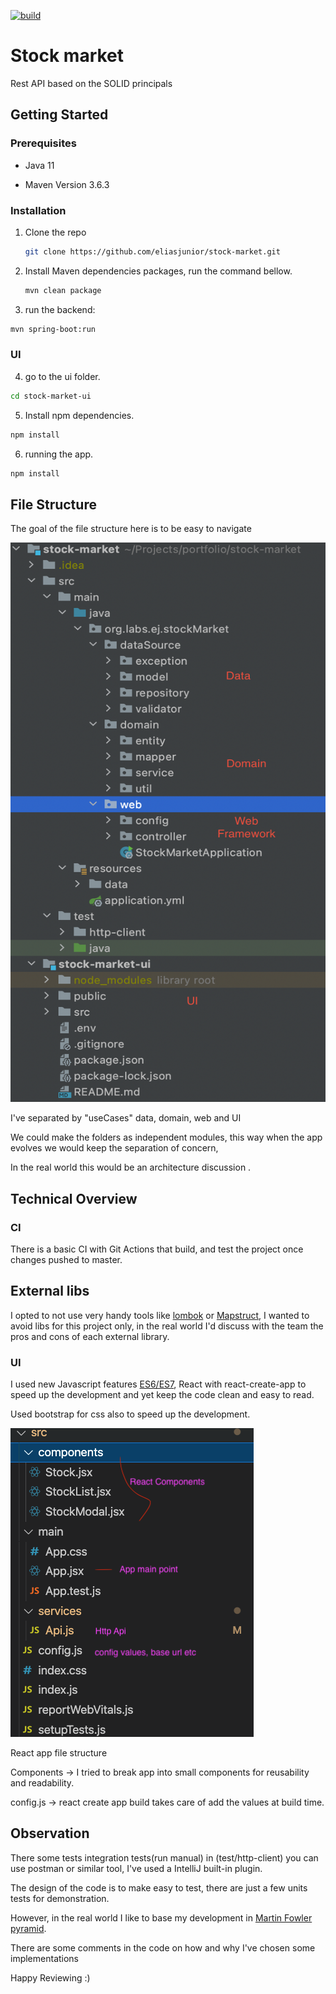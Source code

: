 [![build](https://github.com/eliasjunior/stock-market/actions/workflows/maven.yml/badge.svg)](https://github.com/eliasjunior/stock-market/actions/workflows/maven.yml)

# Stock market

Rest API based on the SOLID principals

## Getting Started

### Prerequisites

* Java 11

* Maven Version 3.6.3

### Installation

1. Clone the repo
   ```sh
   git clone https://github.com/eliasjunior/stock-market.git
   ```
2. Install Maven dependencies packages, run the command bellow.
   ```sh
   mvn clean package
   ```
3. run the backend:
```bash
mvn spring-boot:run
```

### UI

4. go to the ui folder.

```sh
cd stock-market-ui
```

5. Install npm dependencies.   
```sh
npm install 
```
6. running the app.
```sh
npm install 
```

## File Structure

The goal of the file structure here is to be easy to navigate

<a href="https://github.com/eliasjunior/stock-market/blob/main/images/file-structure.png">
   <img src="img/file-structure.png" alt="file"  width="506px" height="895px">
</a>

I've separated by "useCases" data, domain, web and UI

We could make the folders as independent modules, this way when the app evolves we would keep the separation of concern,

In the real world this would be an architecture discussion .

## Technical Overview

### CI

There is a basic CI with Git Actions that build, and test the project once changes pushed to master.

## External libs

I opted to not use very handy tools like [lombok](https://projectlombok.org/features/all) or [Mapstruct](https://mapstruct.org/),
I wanted to avoid libs for this project only, in the real world I'd discuss with the team the pros and cons of each external library.

### UI
I used new Javascript features [ES6/ES7](https://developer.mozilla.org/en-US/docs/Web/JavaScript), React with react-create-app to speed up the development and yet keep the code clean and easy to read.

Used bootstrap for css also to speed up the development.

<a href="https://github.com/eliasjunior/stock-market/blob/main/images/ui-file-structure.png">
   <img src="img/ui-file-structure.png" alt="file"  >
</a>



React app file structure

Components -> I tried to break app into small components for reusability and readability.

config.js -> react create app build takes care of add the values at build time.

## Observation

There some tests integration tests(run manual) in (test/http-client) you can use postman or similar tool, I've used a IntelliJ built-in plugin.

The design of the code is to make easy to test, there are just a few units tests for demonstration.

However, in the real world I like to base my development in [Martin Fowler pyramid](https://martinfowler.com/articles/practical-test-pyramid.html).

There are some comments in the code on how and why I've chosen some implementations

Happy Reviewing :)



